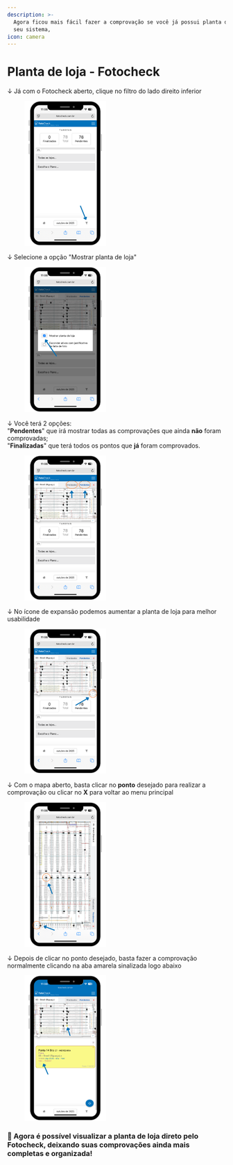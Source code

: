 ```yaml
---
description: >-
  Agora ficou mais fácil fazer a comprovação se você já possui planta de loja no
  seu sistema,
icon: camera
---
```


# Planta de loja - Fotocheck

↓ Já com o Fotocheck aberto, clique no filtro do lado direito inferior&#x20;

<figure><img src="../.gitbook/assets/1.png" alt="" width="188"><figcaption></figcaption></figure>



↓ Selecione a opção "Mostrar planta de loja"&#x20;

<figure><img src="../.gitbook/assets/2.png" alt="" width="188"><figcaption></figcaption></figure>



↓ Você terá 2 opções:\
"**Pendentes**" que irá mostrar todas as comprovações que ainda **não** foram comprovadas;\
"**Finalizadas**" que terá todos os pontos que **já** foram comprovados.

<figure><img src="../.gitbook/assets/3.png" alt="" width="188"><figcaption></figcaption></figure>



↓ No ícone de expansão podemos aumentar a planta de loja para melhor usabilidade

<figure><img src="../.gitbook/assets/4.png" alt="" width="188"><figcaption></figcaption></figure>



↓ Com o mapa aberto, basta clicar no **ponto** desejado para realizar a comprovação ou clicar no **X** para voltar ao menu principal&#x20;

<figure><img src="../.gitbook/assets/5.png" alt="" width="188"><figcaption></figcaption></figure>



↓ Depois de clicar no ponto desejado, basta fazer a comprovação normalmente clicando na aba amarela sinalizada logo abaixo

<figure><img src="../.gitbook/assets/6.png" alt="" width="188"><figcaption></figcaption></figure>



### 📸 Agora é possível visualizar a **planta de loja** direto pelo **Fotocheck**, deixando suas comprovações ainda mais completas e organizada!&#x20;
